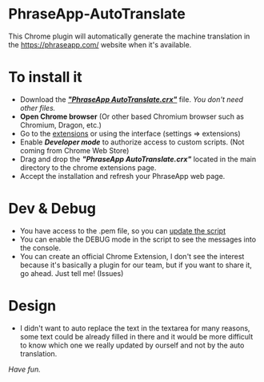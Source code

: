 PhraseApp-AutoTranslate
=======================

This Chrome plugin will automatically generate the machine translation in the https://phraseapp.com/ website when it's available.

To install it
=============
* Download the [***"PhraseApp AutoTranslate.crx"***](https://github.com/Vadorequest/PhraseApp-AutoTranslate/archive/master.zip) file. _You don't need other files._
* **Open Chrome browser** (Or other based Chromium browser such as Chromium, Dragon, etc.)
* Go to the [extensions](chrome://extensions/) or using the interface (settings => extensions)
* Enable ***Developer mode*** to authorize access to custom scripts. (Not coming from Chrome Web Store)
* Drag and drop the ***"PhraseApp AutoTranslate.crx"*** located in the main directory to the chrome extensions page.
* Accept the installation and refresh your PhraseApp web page.

Dev & Debug
===========
* You have access to the .pem file, so you can [update the script](http://developer.chrome.com/extensions/packaging.html)
* You can enable the DEBUG mode in the script to see the messages into the console.
* You can create an official Chrome Extension, I don't see the interest because it's basically a plugin for our team, but if you want to share it, go ahead. Just tell me! (Issues)


Design
======
* I didn't want to auto replace the text in the textarea for many reasons, some text could be already filled in there and it would be more difficult to know which one we really updated by ourself and not by the auto translation. 

_Have fun._
